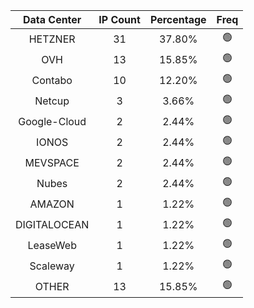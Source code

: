 | Data Center | IP Count | Percentage | Freq |
|:------------:|:--------:|:-----------:|:-----:|
| HETZNER | 31 | 37.80% | 🟢 |
| OVH | 13 | 15.85% | 🟢 |
| Contabo | 10 | 12.20% | 🟢 |
| Netcup | 3 | 3.66% | 🟢 |
| Google-Cloud | 2 | 2.44% | 🟢 |
| IONOS | 2 | 2.44% | 🟢 |
| MEVSPACE | 2 | 2.44% | 🟢 |
| Nubes | 2 | 2.44% | 🟢 |
| AMAZON | 1 | 1.22% | 🟢 |
| DIGITALOCEAN | 1 | 1.22% | 🟢 |
| LeaseWeb | 1 | 1.22% | 🟢 |
| Scaleway | 1 | 1.22% | 🟢 |
| OTHER | 13 | 15.85% | 🟢 |